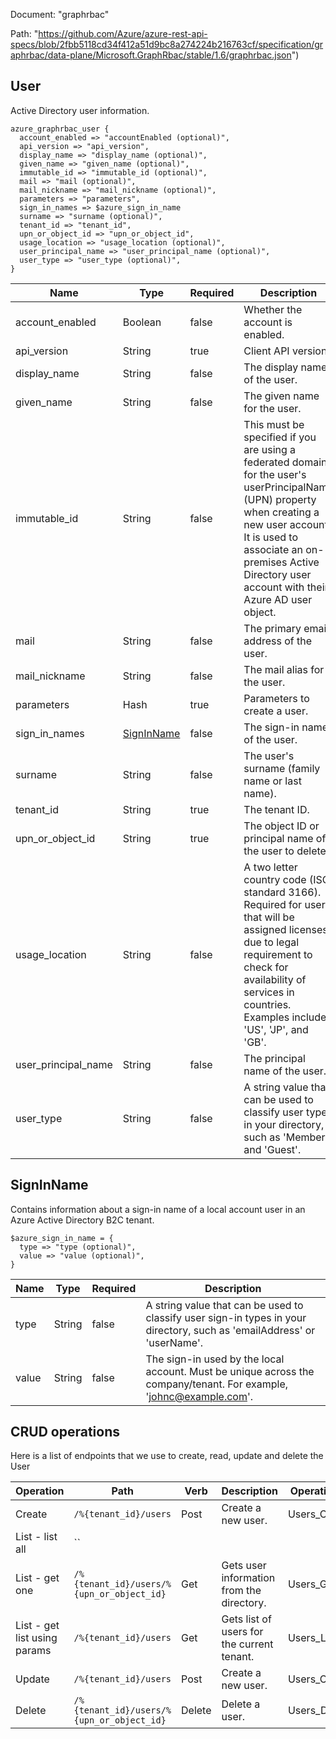 Document: "graphrbac"


Path: "https://github.com/Azure/azure-rest-api-specs/blob/2fbb5118cd34f412a51d9bc8a274224b216763cf/specification/graphrbac/data-plane/Microsoft.GraphRbac/stable/1.6/graphrbac.json")

## User

Active Directory user information.

```puppet
azure_graphrbac_user {
  account_enabled => "accountEnabled (optional)",
  api_version => "api_version",
  display_name => "display_name (optional)",
  given_name => "given_name (optional)",
  immutable_id => "immutable_id (optional)",
  mail => "mail (optional)",
  mail_nickname => "mail_nickname (optional)",
  parameters => "parameters",
  sign_in_names => $azure_sign_in_name
  surname => "surname (optional)",
  tenant_id => "tenant_id",
  upn_or_object_id => "upn_or_object_id",
  usage_location => "usage_location (optional)",
  user_principal_name => "user_principal_name (optional)",
  user_type => "user_type (optional)",
}
```

| Name        | Type           | Required       | Description       |
| ------------- | ------------- | ------------- | ------------- |
|account_enabled | Boolean | false | Whether the account is enabled. |
|api_version | String | true | Client API version. |
|display_name | String | false | The display name of the user. |
|given_name | String | false | The given name for the user. |
|immutable_id | String | false | This must be specified if you are using a federated domain for the user's userPrincipalName (UPN) property when creating a new user account. It is used to associate an on-premises Active Directory user account with their Azure AD user object. |
|mail | String | false | The primary email address of the user. |
|mail_nickname | String | false | The mail alias for the user. |
|parameters | Hash | true | Parameters to create a user. |
|sign_in_names | [SignInName](#signinname) | false | The sign-in names of the user. |
|surname | String | false | The user's surname (family name or last name). |
|tenant_id | String | true | The tenant ID. |
|upn_or_object_id | String | true | The object ID or principal name of the user to delete. |
|usage_location | String | false | A two letter country code (ISO standard 3166). Required for users that will be assigned licenses due to legal requirement to check for availability of services in countries. Examples include: 'US', 'JP', and 'GB'. |
|user_principal_name | String | false | The principal name of the user. |
|user_type | String | false | A string value that can be used to classify user types in your directory, such as 'Member' and 'Guest'. |
        
## SignInName

Contains information about a sign-in name of a local account user in an Azure Active Directory B2C tenant.

```puppet
$azure_sign_in_name = {
  type => "type (optional)",
  value => "value (optional)",
}
```

| Name        | Type           | Required       | Description       |
| ------------- | ------------- | ------------- | ------------- |
|type | String | false | A string value that can be used to classify user sign-in types in your directory, such as 'emailAddress' or 'userName'. |
|value | String | false | The sign-in used by the local account. Must be unique across the company/tenant. For example, 'johnc@example.com'. |



## CRUD operations

Here is a list of endpoints that we use to create, read, update and delete the User

| Operation | Path | Verb | Description | OperationID |
| ------------- | ------------- | ------------- | ------------- | ------------- |
|Create|`/%{tenant_id}/users`|Post|Create a new user.|Users_Create|
|List - list all|``||||
|List - get one|`/%{tenant_id}/users/%{upn_or_object_id}`|Get|Gets user information from the directory.|Users_Get|
|List - get list using params|`/%{tenant_id}/users`|Get|Gets list of users for the current tenant.|Users_List|
|Update|`/%{tenant_id}/users`|Post|Create a new user.|Users_Create|
|Delete|`/%{tenant_id}/users/%{upn_or_object_id}`|Delete|Delete a user.|Users_Delete|
